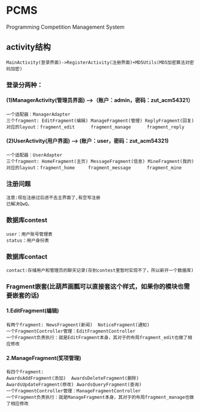 # PCMS
Programming Competition Management System

## activity结构<br>
    MainActivity(登录界面)->RegisterActivity(注册界面)+MD5Utils(MD5加密算法对密码加密)

### 登录分两种：<br>

#### (1)ManagerActivity(管理员界面) -->（账户：admin，密码：zut_acm54321）<br>
    一个适配器：ManagerAdapter
    三个fragment: EditFragment(编辑) ManageFragment(管理) ReplyFragment(回复)
    对应的layout：fragment_edit      fragment_manage      fragment_reply

#### (2)UserActivity(用户界面)   --> (账户：user，密码：zut_acm54321)<br>
    一个适配器：UserAdapter
    三个fragment: HomeFragment(主页) MessageFragment(信息) MineFragment(我的)
    对应的layout：fragment_home     fragment_message      fragment_mine

### 注册问题
    注意:现在注册过后进不去主界面了,有空写注册
    已解决QwQ。
### 数据库contest
    user：用户账号管理表
    status：用户身份表
### 数据库contact
    contact:存储用户和管理员的聊天记录(存到contest里暂时实现不了，所以新开一个数据库)
### Fragment嵌套(比葫芦画瓢可以直接套这个样式，如果你的模块也需要嵌套的话)<br>
#### 1.EditFragment(编辑) <br>
    有两个fragment: NewsFragment(新闻)  NoticeFragment(通知)
    一个FragmentController管理：EditFragmentController
    一个Fragment负责执行：就是EditFragment本身，其对于的布局fragment_edit也做了相应修改

#### 2.ManageFragment(奖项管理)<br>
    有四个fragment:
    AwardsAddFragment(添加)  AwardsDeleteFragment(删除)
    AwardsUpdateFragment(修改) AwardsQueryFragment(查询)
    一个FragmentController管理：ManageFragmentController
    一个Fragment负责执行：就是ManageFragment本身，其对于的布局fragment_manage也做了相应修改

    
 
